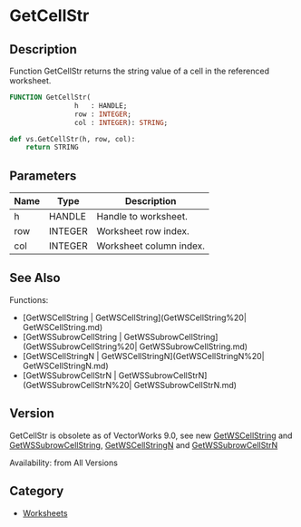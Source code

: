 # GetCellStr

## Description
Function GetCellStr returns the string value of a cell in the referenced worksheet.

```pascal
FUNCTION GetCellStr(
				h   : HANDLE;
				row : INTEGER;
				col : INTEGER): STRING;
```

```python
def vs.GetCellStr(h, row, col):
    return STRING
```

## Parameters
|Name|Type|Description|
|---|---|---|
|h|HANDLE|Handle to worksheet.|
|row|INTEGER|Worksheet row index.|
|col|INTEGER|Worksheet column index.|

## See Also
Functions:
* [GetWSCellString | GetWSCellString](GetWSCellString%20| GetWSCellString.md)
* [GetWSSubrowCellString | GetWSSubrowCellString](GetWSSubrowCellString%20| GetWSSubrowCellString.md)
* [GetWSCellStringN | GetWSCellStringN](GetWSCellStringN%20| GetWSCellStringN.md) 
* [GetWSSubrowCellStrN | GetWSSubrowCellStrN](GetWSSubrowCellStrN%20| GetWSSubrowCellStrN.md)

## Version
GetCellStr is obsolete as of VectorWorks 9.0, see new [ GetWSCellString](GetWSCellString.md) and [ GetWSSubrowCellString](GetWSSubrowCellString.md), [ GetWSCellStringN](GetWSCellStringN.md) and [ GetWSSubrowCellStrN](GetWSSubrowCellStrN.md)

Availability: from All Versions

## Category
* [Worksheets](../Categories/Worksheets.md)
